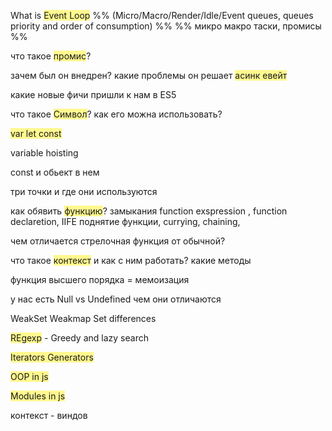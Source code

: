 What is <span style="background:#fff88f">Event Loop</span>
%%  (Micro/Macro/Render/Idle/Event queues, queues priority and order of consumption) %%
%% микро макро таски, промисы %%

что такое <span style="background:#fff88f">промис</span>?

зачем был он внедрен? какие проблемы он решает
<span style="background:#fff88f">асинк евейт</span>


какие новые фичи пришли к нам в ES5

что такое <span style="background:#fff88f">Символ</span>? как его можна использовать?

<span style="background:#fff88f">var let const</span>

variable hoisting

const и обьект в нем

три точки и где они используются

как обявить <span style="background:#fff88f">функцию</span>?
замыкания
function exspression , function declaretion, IIFE
поднятие функции, currying, chaining,  

чем отличается стрелочная функция от обычной?

что такое <span style="background:#fff88f">контекст</span> и как с ним работать?
какие методы

функция высшего порядка = мемоизация

у нас есть Null vs Undefined чем они отличаются

WeakSet Weakmap Set differences

<span style="background:#fff88f">REgexp</span>  - Greedy and lazy search

<span style="background:#fff88f">Iterators Generators</span>


<span style="background:#fff88f">OOP in js</span>

<span style="background:#fff88f">Modules in js</span>









контекст - виндов